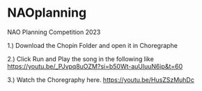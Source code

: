 # NAOplanning
NAO Planning Competition 2023

1.) Download the Chopin Folder and open it in Choregraphe 

2.) Click Run and Play the song in the following like https://youtu.be/_PJvpq8uOZM?si=b50Wt-auUluuN6ip&t=60

3.) Watch the Choregraphy here. https://youtu.be/HusZSzMuhDc
